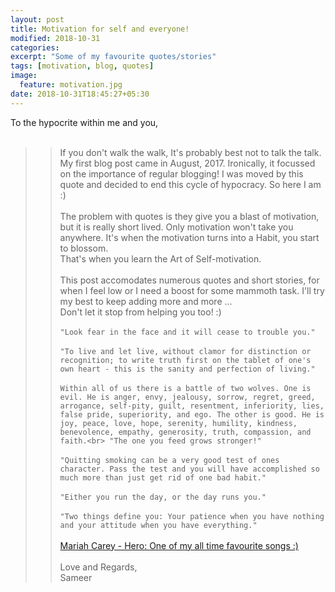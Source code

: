 ```yaml
---
layout: post
title: Motivation for self and everyone!
modified: 2018-10-31
categories: 
excerpt: "Some of my favourite quotes/stories"
tags: [motivation, blog, quotes]
image:
  feature: motivation.jpg
date: 2018-10-31T18:45:27+05:30
---
```


To the hypocrite within me and you,<br><br>
> > If you don't walk the walk, It's probably best not to talk the talk.
My first blog post came in August, 2017. Ironically, it focussed on the importance of regular blogging! I was moved by this quote and decided to end this cycle of hypocracy. So here I am :)<br><br>
The problem with quotes is they give you a blast of motivation, but it is really short lived. Only motivation won't take you anywhere. It's when the motivation turns into a Habit, you start to blossom.<br>
That's when you learn the Art of Self-motivation.<br><br>
This post accomodates numerous quotes and short stories, for when I feel low or I need a boost for some mammoth task. I'll try my best to keep adding more and more ...<br>
Don't let it stop from helping you too! :)<br><br>
`"Look fear in the face and it will cease to trouble you."`
<br><br>
`"To live and let live, without clamor for distinction or recognition;
to write truth first on the tablet of one's own heart - this is the sanity and perfection of living."`
<br><br>
`Within all of us there is a battle of two wolves. One is evil. He is anger, envy, jealousy, sorrow, regret, greed, arrogance, self-pity, guilt, resentment, inferiority, lies, false pride, superiority, and ego. The other is good. He is joy, peace, love, hope, serenity, humility, kindness, benevolence, empathy, generosity, truth, compassion, and faith.<br>
"The one you feed grows stronger!"
`
<br><br>
`"Quitting smoking can be a very good test of ones character. Pass the test and you will have accomplished so much more than just get rid of one bad habit."`
<br><br>
`"Either you run the day, or the day runs you."`
<br><br>
`"Two things define you: Your patience when you have nothing and your attitude when you have everything."`
<br><br>
[Mariah Carey - Hero: One of my all time favourite songs :)](https://www.youtube.com/watch?v=0IA3ZvCkRkQ)<br><br>
Love and Regards,<br>
Sameer